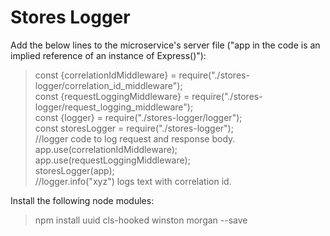 
#  Stores Logger

  

Add the below lines to the microservice's server file ("app in the code is an implied reference of an instance of Express()"):  
>const {correlationIdMiddleware} = require("./stores-logger/correlation_id_middleware");  
const {requestLoggingMiddleware} = require("./stores-logger/request_logging_middleware");  
const {logger} = require("./stores-logger/logger");  
const storesLogger = require("./stores-logger");  
//logger code to log request and response body.  
app.use(correlationIdMiddleware);  
app.use(requestLoggingMiddleware);  
storesLogger(app);  
//logger.info("xyz") logs text with correlation id.

Install the following node modules:  
>npm install uuid cls-hooked winston morgan --save
